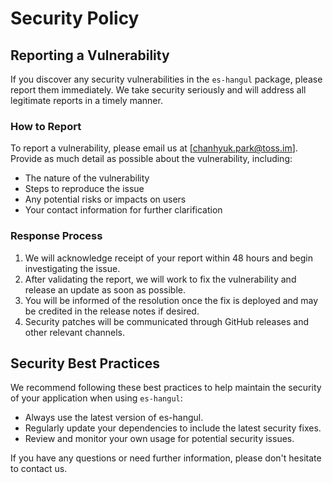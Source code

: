 # Security Policy

## Reporting a Vulnerability
If you discover any security vulnerabilities in the `es-hangul` package, please report them immediately. We take security seriously and will address all legitimate reports in a timely manner.

### How to Report
To report a vulnerability, please email us at [chanhyuk.park@toss.im]. Provide as much detail as possible about the vulnerability, including:

* The nature of the vulnerability
* Steps to reproduce the issue
* Any potential risks or impacts on users
* Your contact information for further clarification

### Response Process
1) We will acknowledge receipt of your report within 48 hours and begin investigating the issue.
2) After validating the report, we will work to fix the vulnerability and release an update as soon as possible.
3) You will be informed of the resolution once the fix is deployed and may be credited in the release notes if desired.
4) Security patches will be communicated through GitHub releases and other relevant channels.

## Security Best Practices
We recommend following these best practices to help maintain the security of your application when using `es-hangul`:

* Always use the latest version of es-hangul.
* Regularly update your dependencies to include the latest security fixes.
* Review and monitor your own usage for potential security issues.

If you have any questions or need further information, please don't hesitate to contact us.
